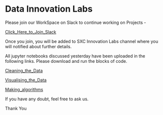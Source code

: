 # Data Innovation Labs

Please join our WorkSpace on Slack to continue working on Projects -

[Click_Here_to_Join_Slack](https://join.slack.com/t/datasutram/shared_invite/enQtMzI5MTgwNjEyNTUxLWQ3MGI5ODY2ZjgxNDg0MTViZjIxZDEzZDg0ZDNiNzU5MDNkOTAwY2YxNjdhMmUxMmQ5Y2E4ZjQ1NzBlOGMwZWE)

Once you join, you will be added to SXC Innovation Labs channel where you will notified about further details.

All jupyter notebooks discussed yesterday have been uploaded in the following links. Please download and run the blocks of code.

[Cleaning_the_Data](https://github.com/datasutram/datasutram.github.io/blob/master/SXC/Notebooks/Plot_Restaurant_Type.ipynb)

[Visualising_the_Data](https://github.com/datasutram/datasutram.github.io/blob/master/SXC/Notebooks/Folium.ipynb)

[Making_algorithms](https://github.com/datasutram/datasutram.github.io/blob/master/SXC/Notebooks/Date_data.ipynb)

If you have any doubt, feel free to ask us.

Thank You
